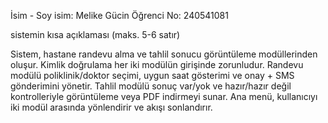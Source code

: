 İsim - Soy isim: Melike Gücin Öğrenci No: 240541081

sistemin kısa açıklaması (maks. 5-6 satır)

Sistem, hastane randevu alma ve tahlil sonucu görüntüleme modüllerinden oluşur.
Kimlik doğrulama her iki modülün girişinde zorunludur.
Randevu modülü poliklinik/doktor seçimi, uygun saat gösterimi ve onay + SMS gönderimini yönetir.
Tahlil modülü sonuç var/yok ve hazır/hazır değil kontrolleriyle görüntüleme veya PDF indirmeyi sunar.
Ana menü, kullanıcıyı iki modül arasında yönlendirir ve akışı sonlandırır.
